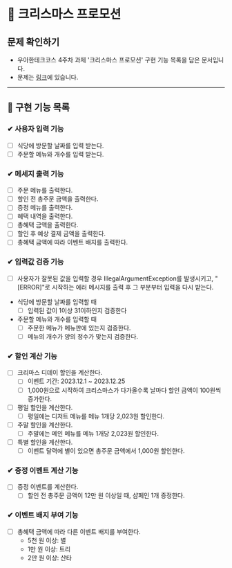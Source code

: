 # 📙 크리스마스 프로모션

## 문제 확인하기

- 우아한테크코스 4주차 과제 '크리스마스 프로모션' 구현 기능 목록을 담은 문서입니다.
- 문제는 [링크](https://github.com/woowacourse-precourse/java-christmas-6)에 있습니다.

---

## 🌟 구현 기능 목록

### ✔ 사용자 입력 기능

- [ ] 식당에 방문할 날짜를 입력 받는다.
- [ ] 주문할 메뉴와 개수를 입력 받는다.

### ✔ 메세지 출력 기능

- [ ] 주문 메뉴를 출력한다.
- [ ] 할인 전 총주문 금액을 출력한다.
- [ ] 증정 메뉴를 출력한다.
- [ ] 혜택 내역을 출력한다.
- [ ] 총혜택 금액을 출력한다.
- [ ] 할인 후 예상 결제 금액을 출력한다.
- [ ] 총혜택 금액에 따라 이벤트 배지를 출력한다.

### ✔ 입력값 검증 기능

- [ ] 사용자가 잘못된 값을 입력할 경우 IllegalArgumentException를 발생시키고, "[ERROR]"로 시작하는 에러 메시지를 출력 후 그 부분부터 입력을 다시 받는다.
- 식당에 방문할 날짜를 입력할 때
    - [ ] 입력된 값이 1이상 31이하인지 검증한다
- 주문할 메뉴와 개수를 입력할 때
    - [ ] 주문한 메뉴가 메뉴판에 있는지 검증한다.
    - [ ] 메뉴의 개수가 양의 정수가 맞는지 검증한다.

### ✔ 할인 계산 기능

- [ ] 크리마스 디데이 할인을 계산한다.
    - [ ] 이벤트 기간: 2023.12.1 ~ 2023.12.25
    - [ ] 1,000원으로 시작하여 크리스마스가 다가올수록 날마다 할인 금액이 100원씩 증가한다.
- [ ] 평일 할인을 계산한다.
    - [ ] 평일에는 디저트 메뉴를 메뉴 1개당 2,023원 할인한다.
- [ ] 주말 할인을 계산한다.
    - [ ] 주말에는 메인 메뉴를 메뉴 1개당 2,023원 할인한다.
- [ ] 특별 할인을 계산한다.
    - [ ] 이벤트 달력에 별이 있으면 총주문 금액에서 1,000원 할인한다.

### ✔ 증정 이벤트 계산 기능

- [ ] 증정 이벤트를 계산한다.
    - [ ] 할인 전 총주문 금액이 12만 원 이상일 때, 샴페인 1개 증정한다.

### ✔ 이벤트 배지 부여 기능

- [ ] 총혜택 금액에 따라 다른 이벤트 배지를 부여한다.
    - 5천 원 이상: 별
    - 1만 원 이상: 트리
    - 2만 원 이상: 산타
